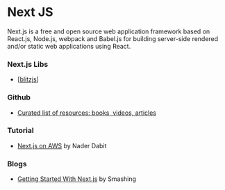 # Next JS

Next.js is a free and open source web application framework based on React.js, Node.js, webpack and Babel.js for building server-side rendered and/or static web applications using React.

### Next.js Libs

- [[blitzjs]]

### Github

- [Curated list of resources: books, videos, articles](https://github.com/unicodeveloper/awesome-nextjs)

### Tutorial

- [Next.js on AWS](https://platform.ui.dev/courses/1024308/lectures/25180088) by Nader Dabit

### Blogs

- [Getting Started With Next.js](https://www.smashingmagazine.com/2020/10/getting-started-with-next-js/?ck_subscriber_id=967136106) by Smashing

[//begin]: # "Autogenerated link references for markdown compatibility"
[blitzjs]: blitzjs "Blitz JS"
[//end]: # "Autogenerated link references"
